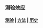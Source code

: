 ### 测验效应<!-- {docsify-ignore-all} -->

#### [测验](/引用/案例/心理/学习/测验效应/测验.md) | [方法](/引用/案例/心理/学习/测验效应/方法.md) | [历史](/引用/案例/心理/学习/测验效应/历史.md)